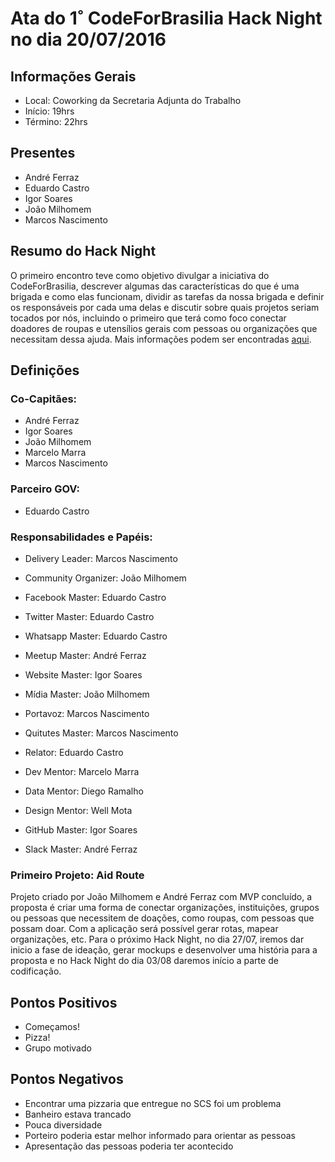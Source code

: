 # Ata do 1˚ CodeForBrasilia Hack Night no dia 20/07/2016

## Informações Gerais

* Local: Coworking da Secretaria Adjunta do Trabalho
* Início: 19hrs
* Término: 22hrs

## Presentes

* André Ferraz
* Eduardo Castro
* Igor Soares
* João Milhomem
* Marcos Nascimento

## Resumo do Hack Night

O primeiro encontro teve como objetivo divulgar a iniciativa do CodeForBrasilia, descrever algumas das características 
do que é uma brigada e como elas funcionam, dividir as tarefas da nossa brigada e definir os responsáveis por cada uma delas e
discutir sobre quais projetos seriam tocados por nós, incluindo o primeiro que terá como foco conectar doadores de roupas e
utensílios gerais com pessoas ou organizações que necessitam dessa ajuda. Mais informações podem ser encontradas [aqui](https://www.mindmeister.com/731218237).

## Definições

### Co-Capitães:

* André Ferraz
* Igor Soares
* João Milhomem
* Marcelo Marra
* Marcos Nascimento

### Parceiro GOV:

* Eduardo Castro

### Responsabilidades e Papéis:

* Delivery Leader: Marcos Nascimento

* Community Organizer: João Milhomem

* Facebook Master: Eduardo Castro

* Twitter Master: Eduardo Castro

* Whatsapp Master: Eduardo Castro

* Meetup Master: André Ferraz

* Website Master: Igor Soares

* Mídia Master: João Milhomem

* Portavoz: Marcos Nascimento

* Quitutes Master: Marcos Nascimento

* Relator: Eduardo Castro

* Dev Mentor: Marcelo Marra

* Data Mentor: Diego Ramalho

* Design Mentor: Well Mota

* GitHub Master: Igor Soares

* Slack Master: André Ferraz

### Primeiro Projeto: Aid Route

Projeto criado por João Milhomem e André Ferraz com MVP concluído, a proposta é criar uma forma de conectar organizações, 
instituições, grupos ou pessoas que necessitem de doações, como roupas, com pessoas que possam doar. Com a aplicação será possível
gerar rotas, mapear organizações, etc. Para o próximo Hack Night, no dia 27/07, iremos dar inicio a fase de ideação, gerar mockups e
desenvolver uma história para a proposta e no Hack Night do dia 03/08 daremos início a parte de codificação.

## Pontos Positivos

* Começamos!
* Pizza!
* Grupo motivado

## Pontos Negativos

* Encontrar uma pizzaria que entregue no SCS foi um problema
* Banheiro estava trancado
* Pouca diversidade
* Porteiro poderia estar melhor informado para orientar as pessoas
* Apresentação das pessoas poderia ter acontecido
